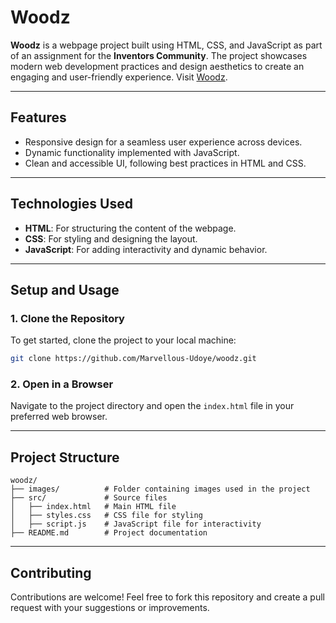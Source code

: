 # Woodz
**Woodz** is a webpage project built using HTML, CSS, and JavaScript as part of an assignment for the **Inventors Community**. The project showcases modern web development practices and design aesthetics to create an engaging and user-friendly experience. Visit [Woodz]().

---

## **Features**
- Responsive design for a seamless user experience across devices.
- Dynamic functionality implemented with JavaScript.
- Clean and accessible UI, following best practices in HTML and CSS.

---

## **Technologies Used**
- **HTML**: For structuring the content of the webpage.
- **CSS**: For styling and designing the layout.
- **JavaScript**: For adding interactivity and dynamic behavior.

---

## **Setup and Usage**

### **1. Clone the Repository**
To get started, clone the project to your local machine:
```bash
git clone https://github.com/Marvellous-Udoye/woodz.git
```

### **2. Open in a Browser**
Navigate to the project directory and open the `index.html` file in your preferred web browser.

---

## **Project Structure**
```plaintext
woodz/
├── images/          # Folder containing images used in the project
├── src/             # Source files
│   ├── index.html   # Main HTML file
│   ├── styles.css   # CSS file for styling
│   ├── script.js    # JavaScript file for interactivity
├── README.md        # Project documentation
```

---

## **Contributing**
Contributions are welcome! Feel free to fork this repository and create a pull request with your suggestions or improvements.